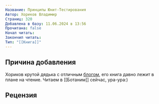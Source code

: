 ```yaml
---
Название: Принципы Юнит-Тестирования
Автор: Хориков Владимир
Страниц: 320
Добавлена в базу: 11.06.2024 в 13:56
Прочитана: false
Начал читать: 
Закончил читать: 
Тип: "[[Книга]]"
---
```

## Причина добавления

Хориков крутой дядька с отличным [блогом](https://enterprisecraftsmanship.com/posts), его книга давно лежит в плане на чтение. Читаем в [[Ботаним]] сейчас, ура-ура:)

## Рецензия
